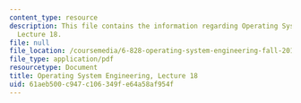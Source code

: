 ```yaml
---
content_type: resource
description: This file contains the information regarding Operating System Engineering,
  Lecture 18.
file: null
file_location: /coursemedia/6-828-operating-system-engineering-fall-2012/61aeb500c947c106349fe64a58af954f_MIT6_828F12_lec18_notes.pdf
file_type: application/pdf
resourcetype: Document
title: Operating System Engineering, Lecture 18
uid: 61aeb500-c947-c106-349f-e64a58af954f
---
```

